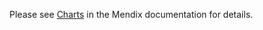Please see [Charts](https://docs.mendix.com/appstore/widgets/charts) in the Mendix documentation for details.
